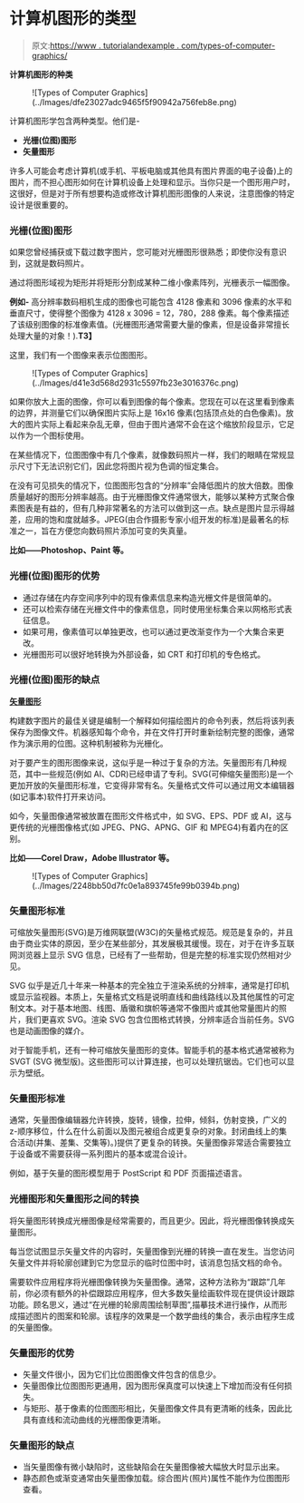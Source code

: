 # 计算机图形的类型

> 原文:[https://www . tutorialandexample . com/types-of-computer-graphics/](https://www.tutorialandexample.com/types-of-computer-graphics/)

**计算机图形的种类**

<figure class="wp-block-image size-large">![Types of Computer Graphics](../Images/dfe23027adc9465f5f90942a756feb8e.png)</figure>

计算机图形学包含两种类型。他们是-

*   **光栅(位图)图形**
*   **矢量图形**

许多人可能会考虑计算机(或手机、平板电脑或其他具有图片界面的电子设备)上的图片，而不担心图形如何在计算机设备上处理和显示。当你只是一个图形用户时，这很好，但是对于所有想要构造或修改计算机图形图像的人来说，注意图像的特定设计是很重要的。

### 光栅(位图)图形

如果您曾经捕获或下载过数字图片，您可能对光栅图形很熟悉；即使你没有意识到，这就是数码照片。

通过将图形域视为矩形并将矩形分割成某种二维小像素阵列，光栅表示一幅图像。

**例如-** 高分辨率数码相机生成的图像也可能包含 4128 像素和 3096 像素的水平和垂直尺寸，使得整个图像为 4128 x 3096 = 12，780，288 像素。每个像素描述了该级别图像的标准像素值。(光栅图形通常需要大量的像素，但是设备非常擅长处理大量的对象！).**T3】**

这里，我们有一个图像来表示位图图形。

<figure class="wp-block-image size-large">![Types of Computer Graphics](../Images/d41e3d568d2931c5597fb23e3016376c.png)</figure>

如果你放大上面的图像，你可以看到图像的每个像素。您现在可以在这里看到像素的边界，并测量它们以确保图片实际上是 16x16 像素(包括顶点处的白色像素)。放大的图片实际上看起来杂乱无章，但由于图片通常不会在这个缩放阶段显示，它足以作为一个图标使用。

在某些情况下，位图图像中有几个像素，就像数码照片一样，我们的眼睛在常规显示尺寸下无法识别它们，因此您将图片视为色调的恒定集合。

在没有可见损失的情况下，位图图形包含的“分辨率”会降低图片的放大倍数。图像质量越好的图形分辨率越高。由于光栅图像文件通常很大，能够以某种方式聚合像素图表是有益的，但有几种非常著名的方法可以做到这一点。缺点是图片显示得越差，应用的饱和度就越多。JPEG(由合作摄影专家小组开发的标准)是最著名的标准之一，旨在方便您向数码照片添加可变的失真量。

**比如——Photoshop、Paint 等。**

### 光栅(位图)图形的优势

*   通过存储在内存空间序列中的现有像素信息来构造光栅文件是很简单的。
*   还可以检索存储在光栅文件中的像素信息，同时使用坐标集合来以网格形式表征信息。
*   如果可用，像素值可以单独更改，也可以通过更改渐变作为一个大集合来更改。
*   光栅图形可以很好地转换为外部设备，如 CRT 和打印机的专色格式。

### 光栅(位图)图形的缺点

**<u>矢量图形</u>**

构建数字图片的最佳关键是编制一个解释如何描绘图片的命令列表，然后将该列表保存为图像文件。机器感知每个命令，并在文件打开时重新绘制完整的图像，通常作为演示用的位图。这种机制被称为光栅化。

对于要产生的图形图像来说，这似乎是一种过于复杂的方法。矢量图形有几种规范，其中一些规范(例如 AI、CDR)已经申请了专利。SVG(可伸缩矢量图形)是一个更加开放的矢量图形标准，它变得非常有名。矢量格式文件可以通过用文本编辑器(如记事本)软件打开来访问。

如今，矢量图像通常被放置在图形文件格式中，如 SVG、EPS、PDF 或 AI，这与更传统的光栅图像格式(如 JPEG、PNG、APNG、GIF 和 MPEG4)有着内在的区别。

**比如——Corel Draw，Adobe Illustrator 等。**

<figure class="wp-block-image size-large">![Types of Computer Graphics](../Images/2248bb50d7fc0e1a893745fe99b0394b.png)</figure>

### 矢量图形标准

可缩放矢量图形(SVG)是万维网联盟(W3C)的矢量格式规范。规范是复杂的，并且由于商业实体的原因，至少在某些部分，其发展极其缓慢。现在，对于在许多互联网浏览器上显示 SVG 信息，已经有了一些帮助，但是完整的标准实现仍然相对少见。

SVG 似乎是近几十年来一种基本的完全独立于渲染系统的分辨率，通常是打印机或显示监视器。本质上，矢量格式文档是说明直线和曲线路线以及其他属性的可定制文本。对于基本地图、线图、盾徽和旗帜等通常不像图片或其他常量图片的照片，我们更喜欢 SVG。渲染 SVG 包含位图格式转换，分辨率适合当前任务。SVG 也是动画图像的媒介。

对于智能手机，还有一种可缩放矢量图形的变体。智能手机的基本格式通常被称为 SVGT (SVG 微型版)。这些图形可以计算连接，也可以处理抗锯齿。它们也可以显示为壁纸。

### 矢量图形标准

通常，矢量图像编辑器允许转换，旋转，镜像，拉伸，倾斜，仿射变换，广义的 z-顺序移位，什么在什么前面以及图元被组合成更复杂的对象。封闭曲线上的集合活动(并集、差集、交集等)。)提供了更复杂的转换。矢量图像非常适合需要独立于设备或不需要获得一系列图片的基本或混合设计。

例如，基于矢量的图形模型用于 PostScript 和 PDF 页面描述语言。

### 光栅图形和矢量图形之间的转换

将矢量图形转换成光栅图像是经常需要的，而且更少。因此，将光栅图像转换成矢量图形。

每当您试图显示矢量文件的内容时，矢量图像到光栅的转换一直在发生。当您访问矢量文件并将轮廓创建到它为您显示的临时位图中时，该消息包括文档的命令。

需要软件应用程序将光栅图像转换为矢量图像。通常，这种方法称为“跟踪”几年前，你必须有额外的补偿跟踪应用程序，但大多数矢量绘画软件现在提供设计跟踪功能。顾名思义，通过“在光栅的轮廓周围绘制草图”,描摹技术进行操作，从而形成描述图片的图案和轮廓。该程序的效果是一个数学曲线的集合，表示由程序生成的矢量图像。

### 矢量图形的优势

*   矢量文件很小，因为它们比位图图像文件包含的信息少。
*   矢量图像比位图图形更通用，因为图形保真度可以快速上下增加而没有任何损失。
*   与矩形、基于像素的位图图形相比，矢量图像文件具有更清晰的线条，因此比具有直线和流动曲线的光栅图像更清晰。

### 矢量图形的缺点

*   当矢量图像有微小缺陷时，这些缺陷会在矢量图像被大幅放大时显示出来。
*   静态颜色或渐变通常由矢量图像加载。综合图片(照片)属性不能作为位图图形查看。